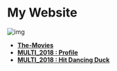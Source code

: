 # My Website
![img](https://sg.fiverrcdn.com/photos/102214167/original/69a7bf0cc1edfdb6155e5a55cd25defc96c6f012.jpg?1506055165)
* **[The-Movies](https://napatkrup.github.io/The-Movies/)**
* **[MULTI_2018 : Profile](https://napatkrup.github.io/MULTI_2018/61070045/Lab-1/)**
* **[MULTI_2018 : Hit Dancing Duck](https://napatkrup.github.io/Game)**
